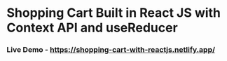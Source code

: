 # Shopping Cart Built in React JS with Context API and useReducer

### Live Demo - https://shopping-cart-with-reactjs.netlify.app/
